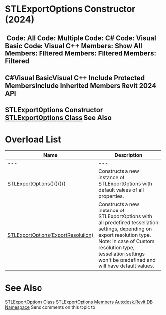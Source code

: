 # STLExportOptions Constructor (2024)

﻿
 Code: All Code: Multiple Code: C# Code: Visual Basic Code: Visual C++  Members: Show All Members: Filtered Members: Filtered Members: Filtered   
---  
C#Visual BasicVisual C++
Include Protected MembersInclude Inherited Members
Revit 2024 API  
---  
STLExportOptions Constructor   
[STLExportOptions Class](c8870dfe-9259-4981-4545-a6c0d0440552.md "STLExportOptions Class") See Also  
---  
# Overload List
| Name | Description |
| --- | --- |
| --- | --- | --- |
| [STLExportOptions()()()()](2498b8fd-e3fe-43d3-2b72-0ea04812d71d.md "STLExportOptions Constructor") | Constructs a new instance of STLExportOptions with default values of all properties. |
| [STLExportOptions(ExportResolution)](8fadfd48-c01f-fb58-0761-baa6cee59cb9.md "STLExportOptions Constructor \(ExportResolution\)") | Constructs a new instance of STLExportOptions with all predefined tessellation settings, depending on export resolution type. Note: in case of Custom resolution type, tessellation settings won't be predefined and will have default values. |

# See Also
[STLExportOptions Class](c8870dfe-9259-4981-4545-a6c0d0440552.md "STLExportOptions Class")
[STLExportOptions Members](51eed612-a449-1917-9372-e58e4381e8d4.md "STLExportOptions Members")
[Autodesk.Revit.DB Namespace](87546ba7-461b-c646-cbb1-2cb8f5bff8b2.md "Autodesk.Revit.DB Namespace")
Send comments on this topic to 